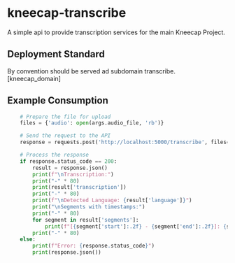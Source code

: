 # kneecap-transcribe

A simple api to provide transcription services for the main Kneecap Project.

## Deployment Standard

By convention should be served ad subdomain transcribe.[kneecap_domain]

## Example Consumption 
```python
    # Prepare the file for upload
    files = {'audio': open(args.audio_file, 'rb')}

    # Send the request to the API
    response = requests.post('http://localhost:5000/transcribe', files=files)

    # Process the response
    if response.status_code == 200:
        result = response.json()
        print(f"\nTranscription:")
        print("-" * 80)
        print(result['transcription'])
        print("-" * 80)
        print(f"\nDetected Language: {result['language']}")
        print("\nSegments with timestamps:")
        print("-" * 80)
        for segment in result['segments']:
            print(f"[{segment['start']:.2f} - {segment['end']:.2f}]: {segment['text'].strip()}")
        print("-" * 80)
    else:
        print(f"Error: {response.status_code}")
        print(response.json())
```